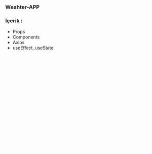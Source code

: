 ### Weahter-APP

### İçerik : 
- Props
- Components
- Axios
- useEffect, useState




<p><img  src="https://github.com/bugrassenn/weather-app/blob/main/weather-app.gif"  width ="450" height="300" /></p>
